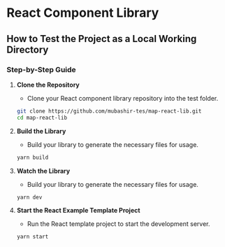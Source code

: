 # React Component Library

## How to Test the Project as a Local Working Directory

### Step-by-Step Guide

1. **Clone the Repository**

   - Clone your React component library repository into the test folder.

   ```bash
   git clone https://github.com/mubashir-tes/map-react-lib.git
   cd map-react-lib
   ```

2. **Build the Library**

   - Build your library to generate the necessary files for usage.

   ```bash
   yarn build
   ```

3. **Watch the Library**

   - Build your library to generate the necessary files for usage.

   ```bash
   yarn dev
   ```

4. **Start the React Example Template Project**

   - Run the React template project to start the development server.

   ```bash
   yarn start
   ```
